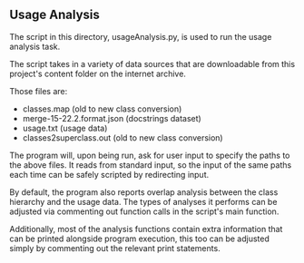 ## Usage Analysis

The script in this directory, usageAnalysis.py, is used to run the usage analysis task.  

The script takes in a variety of data sources that are downloadable from this project's content folder on the internet archive.  

Those files are:
- classes.map (old to new class conversion)
- merge-15-22.2.format.json (docstrings dataset)
- usage.txt (usage data)
- classes2superclass.out (old to new class conversion)

The program will, upon being run, ask for user input to specify the paths to the above files. It reads from standard input, so the input of the same paths each time can be safely scripted by redirecting input.  

By default, the program also reports overlap analysis between the class hierarchy and the usage data. The types of analyses it performs can be adjusted via commenting out function calls in the script's main function.  

Additionally, most of the analysis functions contain extra information that can be printed alongside program execution, this too can be adjusted simply by commenting out the relevant print statements.
